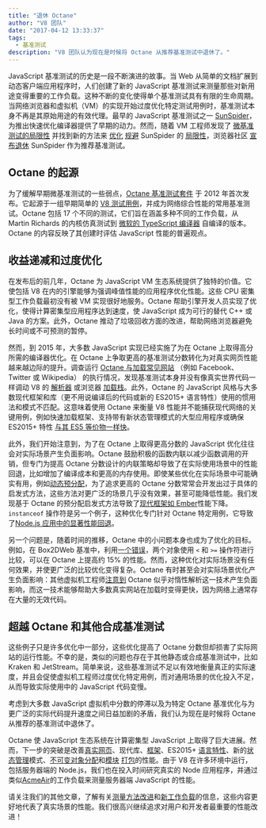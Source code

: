 ```yaml
---
title: "退休 Octane"
author: "V8 团队"
date: "2017-04-12 13:33:37"
tags: 
  - 基准测试
description: "V8 团队认为现在是时候将 Octane 从推荐基准测试中退休了。"
---
```

JavaScript 基准测试的历史是一段不断演进的故事。当 Web 从简单的文档扩展到动态客户端应用程序时，人们创建了新的 JavaScript 基准测试来测量那些对新用途变得重要的工作负载。这种不断的变化使得单个基准测试具有有限的生命周期。当网络浏览器和虚拟机（VM）的实现开始过度优化特定测试用例时，基准测试本身不再是其原始用途的有效代理。最早的 JavaScript 基准测试之一 [SunSpider](https://webkit.org/perf/sunspider/sunspider.html)，为推出快速优化编译器提供了早期的动力。然而，随着 VM 工程师发现了 [微基准测试的局限性](https://blog.mozilla.org/nnethercote/2014/06/16/a-browser-benchmarking-manifesto/) 并找到新的方法来 [优化](https://benediktmeurer.de/2016/12/16/the-truth-about-traditional-javascript-benchmarks/#the-notorious-sunspider-examples) [规避](https://bugzilla.mozilla.org/show_bug.cgi?id=787601) SunSpider 的 [局限性](https://bugs.webkit.org/show_bug.cgi?id=63864)，浏览器社区 [宣布退休](https://trac.webkit.org/changeset/187526/webkit) SunSpider 作为推荐基准测试。

<!--截断-->
## Octane 的起源

为了缓解早期微基准测试的一些弱点，[Octane 基准测试套件](https://developers.google.com/octane/) 于 2012 年首次发布。它起源于一组早期简单的 [V8 测试用例](http://www.netchain.com/Tools/v8/)，并成为网络综合性能的常用基准测试。Octane 包括 17 个不同的测试，它们旨在涵盖多种不同的工作负载，从 Martin Richards 的内核仿真测试到 [微软的 TypeScript 编译器](http://www.typescriptlang.org/) 自编译的版本。Octane 的内容反映了其创建时评估 JavaScript 性能的普遍观点。

## 收益递减和过度优化

在发布后的前几年，Octane 为 JavaScript VM 生态系统提供了独特的价值。它使包括 V8 在内的引擎能够为强调峰值性能的应用程序优化性能。这些 CPU 密集型工作负载最初没有被 VM 实现很好地服务。Octane 帮助引擎开发人员实现了优化，使得计算密集型应用程序达到速度，使 JavaScript 成为可行的替代 C++ 或 Java 的方案。此外，Octane 推动了垃圾回收方面的改进，帮助网络浏览器避免长时间或不可预测的暂停。

然而，到 2015 年，大多数 JavaScript 实现已经实施了为在 Octane 上取得高分所需的编译器优化。在 Octane 上争取更高的基准测试分数转化为对真实网页性能越来越边际的提升。调查运行 [Octane 与加载常见网站](/blog/real-world-performance) （例如 Facebook、Twitter 或 Wikipedia） 的执行情况，发现基准测试本身并没有像真实世界代码一样调动 V8 的 [解析器](https://medium.com/dev-channel/javascript-start-up-performance-69200f43b201#.7v8b4jylg) 或浏览器 [加载栈](https://medium.com/reloading/toward-sustainable-loading-4760957ee46f#.muk9kzxmb)。此外，Octane 的 JavaScript 风格与大多数现代框架和库（更不用说编译后的代码或新的 ES2015+ 语言特性）使用的惯用法和模式不匹配。这意味着使用 Octane 来衡量 V8 性能并不能捕获现代网络的关键用例，例如快速加载框架、支持带有新状态管理模式的大型应用程序或确保 ES2015+ 特性 [与其 ES5 等价物一样快](/blog/high-performance-es2015)。

此外，我们开始注意到，为了在 Octane 上取得更高分数的 JavaScript 优化往往会对实际场景产生负面影响。Octane 鼓励积极的函数内联以减少函数调用的开销，但专门为提高 Octane 分数设计的内联策略却导致了在实际使用场景中的性能回退，比如增加了编译成本和更高的内存使用。即使某些优化在实际场景中可能确实有用，例如[动态预分配](http://dl.acm.org/citation.cfm?id=2754181)，为了追求更高的 Octane 分数常常会开发出过于具体的启发式方法，这些方法对更广泛的场景几乎没有效果，甚至可能降低性能。我们发现基于 Octane 的预分配启发式方法导致了[现代框架如 Ember](https://bugs.chromium.org/p/v8/issues/detail?id=3665)性能下降。`instanceof` 操作符是另一个例子，这种优化专门针对 Octane 特定用例，它导致了[Node.js 应用中的显著性能回退](https://github.com/nodejs/node/issues/9634)。

另一个问题是，随着时间的推移，Octane 中的小问题本身也成为了优化的目标。例如，在 Box2DWeb 基准中，利用[一个错误](http://crrev.com/1355113002)，两个对象使用 `<` 和 `>=` 操作符进行比较，可以在 Octane 上提高约 15% 的性能。然而，这种优化对实际场景没有任何效果，并使更广泛的比较优化变得复杂。Octane 有时甚至会对实际场景优化产生负面影响：其他虚拟机工程师[注意到](https://bugzilla.mozilla.org/show_bug.cgi?id=1162272) Octane 似乎对惰性解析这一技术产生负面影响，而这一技术能够帮助大多数真实网站在加载时变得更快，因为网络上通常存在大量的无效代码。

## 超越 Octane 和其他合成基准测试

这些例子只是许多优化中一部分，这些优化提高了 Octane 分数但却损害了实际网站的运行性能。不幸的是，类似的问题也存在于其他静态或合成基准测试中，比如 Kraken 和 JetStream。简单来说，这些基准测试不足以有效地衡量真正的实际速度，并且会促使虚拟机工程师过度优化特定用例，而对通用场景的优化投入不足，从而导致实际使用中的 JavaScript 代码变慢。

考虑到大多数 JavaScript 虚拟机中分数的停滞以及为特定 Octane 基准优化与为更广泛的实际代码提升速度之间日益加剧的矛盾，我们认为现在是时候将 Octane 从推荐的基准测试中退休了。

Octane 使 JavaScript 生态系统在计算密集型 JavaScript 上取得了巨大进展。然而，下一步的突破是改善[真实网页](/blog/real-world-performance)、现代库、[框架](http://stateofjs.com/2016/frontend/)、ES2015+ [语言特性](/blog/high-performance-es2015)、新的[状态管理](http://redux.js.org/)模式、[不可变对象分配](https://facebook.github.io/immutable-js/)和[模块](https://webpack.github.io/) [打包](http://browserify.org/)的性能。由于 V8 在许多环境中运行，包括服务器端的 Node.js，我们也在投入时间研究真实的 Node 应用程序，并通过类似[AcmeAir](https://github.com/acmeair/acmeair-nodejs)的工作负载来测量服务器端 JavaScript 的性能。

请关注我们的其他文章，了解有关[测量方法改进](/blog/real-world-performance)和[新工作负载](/blog/optimizing-v8-memory)的信息，这些内容更好地代表了真实场景的性能。我们很高兴继续追求对用户和开发者最重要的性能改进！
